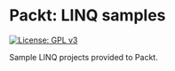 # Packt: LINQ samples
[![License: GPL v3](https://img.shields.io/badge/License-GPLv3-blue.svg)](/LICENSE)

Sample LINQ projects provided to Packt.
